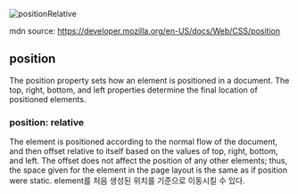 ![positionRelative](https://user-images.githubusercontent.com/72768159/156287356-5fa180f1-ac8f-44e1-968a-124e8c6ebec7.png)

mdn source: <https://developer.mozilla.org/en-US/docs/Web/CSS/position>

## position

The position property sets how an element is positioned in a document. The top, right, bottom, and left properties determine the final location of positioned elements.

### position: relative

The element is positioned according to the normal flow of the document, and then offset relative to itself based on the values of top, right, bottom, and left. The offset does not affect the position of any other elements; thus, the space given for the element in the page layout is the same as if position were static. element를 처음 생성된 위치를 기준으로 이동시킬 수 있다.
